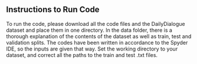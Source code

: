 ## Instructions to Run Code

To run the code, please download all the code files and the DailyDialogue dataset and place them in one directory. In the data folder, there is a thorough explanation of the contents of the dataset as well as train, test and validation splits.
The codes have been written in accordance to the Spyder IDE, so the inputs are given that way. Set the working directory to your dataset, and correct all the paths to the train and test .txt files. 

